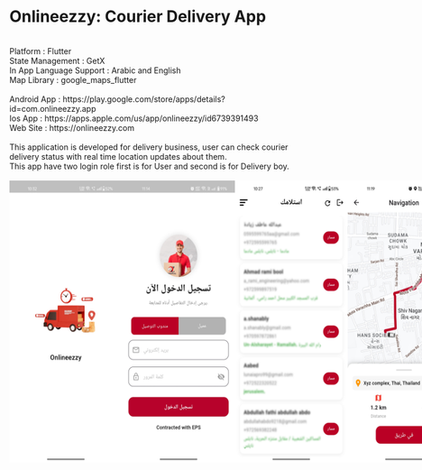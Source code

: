 # Onlineezzy: Courier Delivery App
<BR>
Platform : Flutter<BR>
State Management : GetX<BR>
In App Language Support : Arabic and English<BR>
Map Library : google_maps_flutter<BR>
<BR>
Android App : https://play.google.com/store/apps/details?id=com.onlineezzy.app
<BR>
Ios App : https://apps.apple.com/us/app/onlineezzy/id6739391493
<BR>
Web Site : https://onlineezzy.com
<BR><BR>
This application is developed for delivery business, user can check courier delivery status with real time location updates about them.<BR>
This app have two login role first is for User and second is for Delivery boy.

<BR>
<BR>


<div style="display: flex; align-items: center; justify-content: space-around;">
  <img src="ScreenShots/1.jpg" alt="Alt text" width="200" height="500">
  <img src="ScreenShots/2.jpg" alt="Alt text" width="200" height="500">
  <img src="ScreenShots/3.jpg" alt="Alt text" width="200" height="500">
  <img src="ScreenShots/4.jpg" alt="Alt text" width="200" height="500">
</div>

